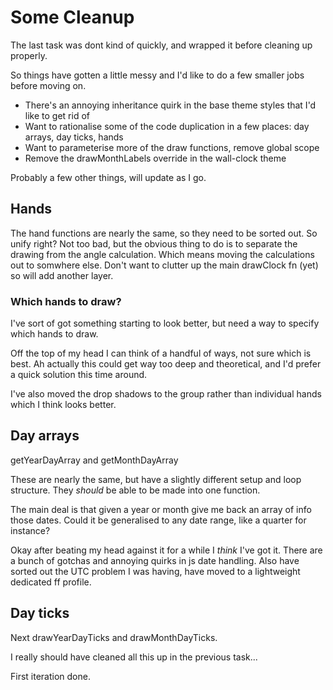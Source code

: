 Some Cleanup
============

The last task was dont kind of quickly, and wrapped it before cleaning up properly.

So things have gotten a little messy and I'd like to do a few smaller jobs before moving on.

* There's an annoying inheritance quirk in the base theme styles that I'd like to get rid of
* Want to rationalise some of the code duplication in a few places: day arrays, day ticks, hands
* Want to parameterise more of the draw functions, remove global scope
* Remove the drawMonthLabels override in the wall-clock theme

Probably a few other things, will update as I go.


Hands
-----

The hand functions are nearly the same, so they need to be sorted out.
So unify right?
Not too bad, but the obvious thing to do is to separate the drawing from the angle calculation.
Which means moving the calculations out to somwhere else.
Don't want to clutter up the main drawClock fn (yet) so will add another layer.

### Which hands to draw?

I've sort of got something starting to look better, but need a way to specify which hands to draw.

Off the top of my head I can think of a handful of ways, not sure which is best.
Ah actually this could get way too deep and theoretical, and I'd prefer a quick solution this time around.

I've also moved the drop shadows to the group rather than individual hands which I think looks better.



Day arrays
----------

getYearDayArray and getMonthDayArray

These are nearly the same, but have a slightly different setup and loop structure.
They *should* be able to be made into one function.

The main deal is that given a year or month give me back an array of info those dates.
Could it be generalised to any date range, like a quarter for instance?

Okay after beating my head against it for a while I *think* I've got it.
There are a bunch of gotchas and annoying quirks in js date handling.
Also have sorted out the UTC problem I was having, have moved to a lightweight dedicated ff profile.



Day ticks
---------

Next drawYearDayTicks and drawMonthDayTicks.

I really should have cleaned all this up in the previous task...

First iteration done.

